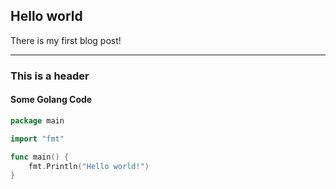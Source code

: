 ## Hello world

There is my first blog post!

---

### This is a header

#### Some Golang Code

```go
package main

import "fmt"

func main() {
	fmt.Println("Hello world!")
}
```
